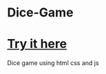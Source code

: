 # Dice-Game
# [Try it here](https://sandeeplenka.github.io/Dice-Game/)
Dice game using html css and js
